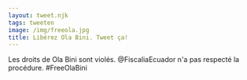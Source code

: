 ```yaml
---
layout: tweet.njk
tags: tweeten
image: /img/freeola.jpg
title: Libérez Ola Bini. Tweet ça!
---
```

Les droits de Ola Bini sont violés. @FiscaliaEcuador n'a pas 
respecté la procédure. #FreeOlaBini
